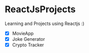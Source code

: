 # ReactJsProjects

Learning and Projects using Reactjs :) 

- [x] MovieApp
- [x] Joke Generator
- [x] Crypto Tracker
